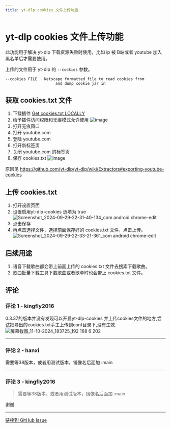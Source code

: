 ```yaml
---
title: yt-dlp cookies 文件上传功能
---
```


# yt-dlp cookies 文件上传功能

此功能用于解决 yt-dlp 下载资源失败时使用，比如 ip 被 B站或者 youtube 加入黑名单后才需要使用。

上传的文件用于 yt-dlp 的 `--cookies` 参数。
```
--cookies FILE   Netscape formatted file to read cookies from
                      and dump cookie jar in
```

## 获取 cookies.txt 文件

1. 下载插件 [Get cookies.txt LOCALLY](https://chromewebstore.google.com/detail/cclelndahbckbenkjhflpdbgdldlbecc)
2. 给予插件访问权限和无痕模式允许使用
![image](https://cloudflare-github-proxy.hanxi-info.workers.dev/proxy/user-attachments/assets/89f6ce94-bb51-4805-8c16-a867ba41e5d2)
3. 打开无痕窗口
4. 打开 youtube.com
5. 登陆 youtube.com
6. 打开新标签页
7. 关闭 youtube.com 的标签页
8. 保存 cookies.txt
![image](https://cloudflare-github-proxy.hanxi-info.workers.dev/proxy/user-attachments/assets/64242595-7b5c-4159-a8bc-4fc922d5de9e)

原因见 https://github.com/yt-dlp/yt-dlp/wiki/Extractors#exporting-youtube-cookies

## 上传 cookies.txt

1. 打开设置页面
2. 设置启用yt-dlp-cookies 选项为 true
![Screenshot_2024-09-29-22-31-40-134_com android chrome-edit](https://cloudflare-github-proxy.hanxi-info.workers.dev/proxy/user-attachments/assets/49760905-475b-493c-9ff4-271c5e797b2f)
3. 点击保存
4. 再点击选择文件，选择前面保存好的 cookies.txt 文件，点击上传。
![Screenshot_2024-09-29-22-33-21-361_com android chrome-edit](https://cloudflare-github-proxy.hanxi-info.workers.dev/proxy/user-attachments/assets/838bfd1c-f19f-4690-86b0-8208d596fbf1)


## 后续用途

1. 语音下载歌曲都会带上前面上传的 cookies.txt 文件去搜索下载歌曲。
2. 歌曲批量下载工具下载歌曲或者歌单时也会带上 cookies.txt 文件。



## 评论


### 评论 1 - kingfly2016

0.3.37的版本并没有发现可以开启yt-dlp-cookies 并上传cookies文件的地方,尝试把导出的cookies.txt手工上传到conf目录下,没有生效.
![屏幕截图_11-10-2024_183725_192 168 6 202](https://cloudflare-github-proxy.hanxi-info.workers.dev/proxy/user-attachments/assets/9b8b9750-b616-4fd3-8a3c-216b2f99d02c)


---

### 评论 2 - hanxi

需要等38版本，或者用测试版本，镜像名后面加 :main

---

### 评论 3 - kingfly2016



> 需要等38版本，或者用测试版本，镜像名后面加 :main

谢谢

---
[链接到 GitHub Issue](https://github.com/hanxi/xiaomusic/issues/210)
